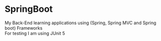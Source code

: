 # SpringBoot
My Back-End learning applications using (Spring, Spring MVC and Spring boot) Frameworks
<br>For testing I am using JUnit 5
